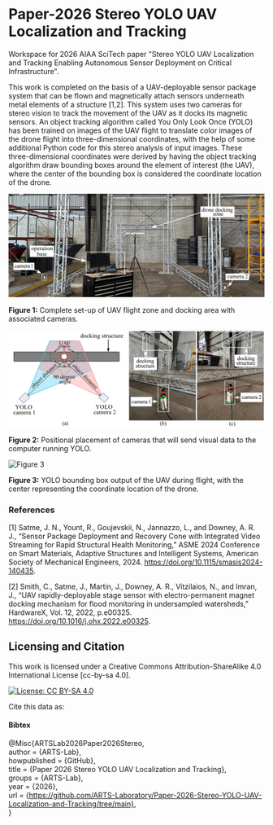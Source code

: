 # Paper-2026 Stereo YOLO UAV Localization and Tracking
Workspace for 2026 AIAA SciTech paper "Stereo YOLO UAV Localization and Tracking Enabling Autonomous Sensor Deployment on Critical Infrastructure".

This work is completed on the basis of a UAV-deployable sensor package system that can be flown and magnetically attach sensors underneath metal elements of a structure [1,2]. This system uses two cameras for stereo vision to track the movement of the UAV as it docks its magnetic sensors. An object tracking algorithm called You Only Look Once (YOLO) has been trained on images of the UAV flight to translate color images of the drone flight into three-dimensional coordinates, with the help of some additional Python code for this stereo analysis of input images. These three-dimensional coordinates were derived by having the object tracking algorithm draw bounding boxes around the element of interest (the UAV), where the center of the bounding box is considered the coordinate location of the drone.

![Figure 1](Figures/Experimental_Setup.jpg)

**Figure 1:** Complete set-up of UAV flight zone and docking area with associated cameras.

![Figure 2](Figures/cam_position_real.png)

**Figure 2:** Positional placement of cameras that will send visual data to the computer running YOLO.

![Figure 3](Figures/YOLO_drone_detection.png)

**Figure 3:** YOLO bounding box output of the UAV during flight, with the center representing the coordinate location of the drone.

### References

[1] Satme, J. N., Yount, R., Goujevskii, N., Jannazzo, L., and Downey, A. R. J., “Sensor Package Deployment and Recovery Cone with Integrated Video Streaming for Rapid Structural Health Monitoring,” ASME 2024 Conference on Smart Materials, Adaptive Structures and Intelligent Systems, American Society of Mechanical Engineers, 2024. https://doi.org/10.1115/smasis2024-140435.

[2] Smith, C., Satme, J., Martin, J., Downey, A. R., Vitzilaios, N., and Imran, J., “UAV rapidly-deployable stage sensor with electro-permanent magnet docking mechanism for flood monitoring in undersampled watersheds,” HardwareX, Vol. 12, 2022, p.e00325. https://doi.org/10.1016/j.ohx.2022.e00325.


## Licensing and Citation

This work is licensed under a Creative Commons Attribution-ShareAlike 4.0 International License [cc-by-sa 4.0].

[![License: CC BY-SA 4.0](https://img.shields.io/badge/License-CC_BY--SA_4.0-lightgrey.svg)](https://creativecommons.org/licenses/by-sa/4.0/)


Cite this data as: 

#### Bibtex

@Misc{ARTSLab2026Paper2026Stereo,    
  author = {ARTS-Lab},  
  howpublished = {GitHub},  
  title  = {Paper 2026 Stereo YOLO UAV Localization and Tracking},  
  groups = {ARTS-Lab},    
  year = {2026},   
  url    = {https://github.com/ARTS-Laboratory/Paper-2026-Stereo-YOLO-UAV-Localization-and-Tracking/tree/main},   
}





